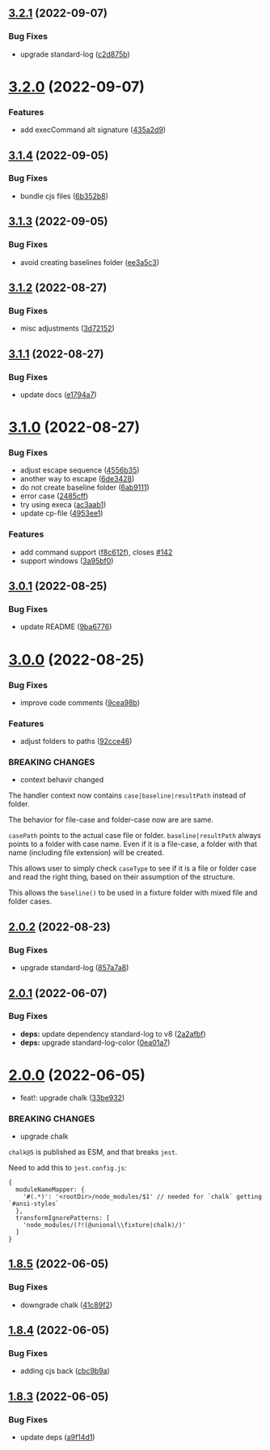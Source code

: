 ## [3.2.1](https://github.com/unional/fixture/compare/v3.2.0...v3.2.1) (2022-09-07)


### Bug Fixes

* upgrade standard-log ([c2d875b](https://github.com/unional/fixture/commit/c2d875b87c16b642130080c145b8608f9de6300b))

# [3.2.0](https://github.com/unional/fixture/compare/v3.1.4...v3.2.0) (2022-09-07)


### Features

* add execCommand alt signature ([435a2d9](https://github.com/unional/fixture/commit/435a2d9a62d1fc768b71fd4d56be02adab8ad885))

## [3.1.4](https://github.com/unional/fixture/compare/v3.1.3...v3.1.4) (2022-09-05)


### Bug Fixes

* bundle cjs files ([6b352b8](https://github.com/unional/fixture/commit/6b352b8b3d087fabab829c908beda936373b337f))

## [3.1.3](https://github.com/unional/fixture/compare/v3.1.2...v3.1.3) (2022-09-05)


### Bug Fixes

* avoid creating baselines folder ([ee3a5c3](https://github.com/unional/fixture/commit/ee3a5c3f0b4870c8d604e6e717789c65ceb60253))

## [3.1.2](https://github.com/unional/fixture/compare/v3.1.1...v3.1.2) (2022-08-27)


### Bug Fixes

* misc adjustments ([3d72152](https://github.com/unional/fixture/commit/3d72152673bd3e5963300afc5a97712c41f504a2))

## [3.1.1](https://github.com/unional/fixture/compare/v3.1.0...v3.1.1) (2022-08-27)


### Bug Fixes

* update docs ([e1794a7](https://github.com/unional/fixture/commit/e1794a736d9522a2302f34a0e3422f587563d66b))

# [3.1.0](https://github.com/unional/fixture/compare/v3.0.1...v3.1.0) (2022-08-27)


### Bug Fixes

* adjust escape sequence ([4556b35](https://github.com/unional/fixture/commit/4556b3588c3beda728c6a1e6ab8cdfec4ee2cf31))
* another way to escape ([6de3428](https://github.com/unional/fixture/commit/6de34288e1a1ae1b4e41c86c568897cea1466cdc))
* do not create baseline folder ([6ab9111](https://github.com/unional/fixture/commit/6ab911176b5e36bb55d9e10d55908d3285399b3f))
* error case ([2485cff](https://github.com/unional/fixture/commit/2485cff420014ebe5877d9ffdfd9e25490f8af6e))
* try using execa ([ac3aab1](https://github.com/unional/fixture/commit/ac3aab1f435f72e07ac43fadf58f59edd0a8b782))
* update cp-file ([4953ee1](https://github.com/unional/fixture/commit/4953ee14d0db53f0afaa1d93e43a2f37c6ebab9c))


### Features

* add command support ([f8c612f](https://github.com/unional/fixture/commit/f8c612fc3ab3958efd41863ffe85744a3b32fa5c)), closes [#142](https://github.com/unional/fixture/issues/142)
* support windows ([3a95bf0](https://github.com/unional/fixture/commit/3a95bf04e08081bfc8689286598020a674d4b489))

## [3.0.1](https://github.com/unional/fixture/compare/v3.0.0...v3.0.1) (2022-08-25)


### Bug Fixes

* update README ([9ba6776](https://github.com/unional/fixture/commit/9ba6776ee029181cf2bf2de8f549b389e2b67543))

# [3.0.0](https://github.com/unional/fixture/compare/v2.0.2...v3.0.0) (2022-08-25)


### Bug Fixes

* improve code comments ([9cea98b](https://github.com/unional/fixture/commit/9cea98bfa47e49801821fd9e49728bcee7fc5ae9))


### Features

* adjust folders to paths ([92cce46](https://github.com/unional/fixture/commit/92cce4638411abe11b19fbd6533cca117a368cf1))


### BREAKING CHANGES

* context behavir changed

The handler context now contains `case|baseline|resultPath` instead of folder.

The behavior for file-case and folder-case now are are same.

`casePath` points to the actual case file or folder.
`baseline|resultPath` always points to a folder  with case name.
Even if it is a file-case,
a folder with that name (including file extension) will be created.

This allows user to simply check `caseType` to see if it is a file or folder case and read the right thing,
based on their assumption of the structure.

This allows the `baseline()` to be used in a fixture folder with mixed file and folder cases.

## [2.0.2](https://github.com/unional/fixture/compare/v2.0.1...v2.0.2) (2022-08-23)


### Bug Fixes

* upgrade standard-log ([857a7a8](https://github.com/unional/fixture/commit/857a7a81b1f4452f1c2161093beab6c7832646ef))

## [2.0.1](https://github.com/unional/fixture/compare/v2.0.0...v2.0.1) (2022-06-07)


### Bug Fixes

* **deps:** update dependency standard-log to v8 ([2a2afbf](https://github.com/unional/fixture/commit/2a2afbf2492e21d4c33fa8db8099c1f6b32e71bf))
* **deps:** upgrade standard-log-color ([0ea01a7](https://github.com/unional/fixture/commit/0ea01a723ed8b44bee7906137166cbccdcda9b52))

# [2.0.0](https://github.com/unional/fixture/compare/v1.8.5...v2.0.0) (2022-06-05)


* feat!: upgrade chalk ([33be932](https://github.com/unional/fixture/commit/33be932904b39c05dde0d07146b2ae203fcda97c))


### BREAKING CHANGES

* upgrade chalk

`chalk@5` is published as ESM, and that breaks `jest`.

Need to add this to `jest.config.js`:

```jsonc
{
  moduleNameMapper: {
    '#(.*)': '<rootDir>/node_modules/$1' // needed for `chalk` getting `#ansi-styles`
  },
  transformIgnorePatterns: [
    'node_modules/(?!(@unional\\fixture|chalk)/)'
  ]
}
```

## [1.8.5](https://github.com/unional/fixture/compare/v1.8.4...v1.8.5) (2022-06-05)


### Bug Fixes

* downgrade chalk ([41c89f2](https://github.com/unional/fixture/commit/41c89f2d84ee843ef4ae64a2b46965d56bc4927c))

## [1.8.4](https://github.com/unional/fixture/compare/v1.8.3...v1.8.4) (2022-06-05)


### Bug Fixes

* adding cjs back ([cbc9b9a](https://github.com/unional/fixture/commit/cbc9b9a5c1d92575989e5478dc29810f938df4ad))

## [1.8.3](https://github.com/unional/fixture/compare/v1.8.2...v1.8.3) (2022-06-05)


### Bug Fixes

* update deps ([a9f14d1](https://github.com/unional/fixture/commit/a9f14d1db6682b31a568126f12c844150a8e1217))
